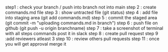 step1 : check your branch / push into branch not into main
step 2 : create commands.md file
step 3 : show untracted file (git status)
step 4 : add file into staging area (git add commands.md)
step 5 : commit the staged area (git commit -m "uploading commands.md in branch")
step 6 : push file on github (git push -u origin branchname)
step 7 : take a screenshot of terminal with all steps commands post it in slack
step 8 : create pull request
step 9 :add reviewers atleast 3
step 10 : review others pull requests
step 11 : once you will get approval merge it
